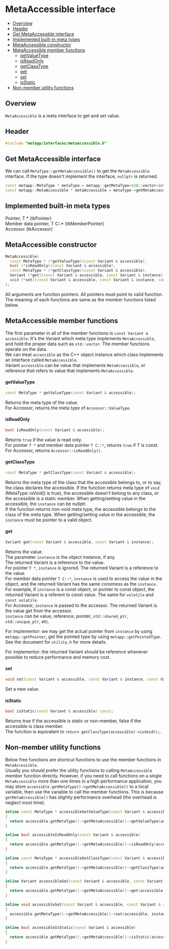 [//]: # (Auto generated file, don't modify this file.)

# MetaAccessible interface
<!--begintoc-->
- [Overview](#mdtoc_e7c3d1bb)
- [Header](#mdtoc_6e72a8c1)
- [Get MetaAccessible interface](#mdtoc_e35d724c)
- [Implemented built-in meta types](#mdtoc_ed7f0e2e)
- [MetaAccessible constructor](#mdtoc_ee0c31d2)
- [MetaAccessible member functions](#mdtoc_3a9e571a)
  - [getValueType](#mdtoc_8d778ce1)
  - [isReadOnly](#mdtoc_5e2aac4d)
  - [getClassType](#mdtoc_a80b7ef1)
  - [get](#mdtoc_fd3b2e70)
  - [set](#mdtoc_e61425dc)
  - [isStatic](#mdtoc_460427c9)
- [Non-member utility functions](#mdtoc_e4e47ded)
<!--endtoc-->

<a id="mdtoc_e7c3d1bb"></a>
## Overview

`MetaAccessible` is a meta interface to get and set value.  

<a id="mdtoc_6e72a8c1"></a>
## Header

```c++
#include "metapp/interfaces/metaaccessible.h"
```

<a id="mdtoc_e35d724c"></a>
## Get MetaAccessible interface

We can call `MetaType::getMetaAccessible()` to get the `MetaAccessible` interface. If the type doesn't implement the interface,
`nullptr` is returned.

```c++
const metapp::MetaType * metaType = metapp::getMetaType<std::vector<int> >();
const metapp::MetaAccessible * metaAccessible = metaType->getMetaAccessible();
```

<a id="mdtoc_ed7f0e2e"></a>
## Implemented built-in meta types

Pointer, T * (tkPointer)  
Member data pointer, T C::* (tkMemberPointer)  
Accessor (tkAccessor)  

<a id="mdtoc_ee0c31d2"></a>
## MetaAccessible constructor

```c++
MetaAccessible(
  const MetaType * (*getValueType)(const Variant & accessible),
  bool (*isReadOnly)(const Variant & accessible),
  const MetaType * (*getClassType)(const Variant & accessible),
  Variant (*get)(const Variant & accessible, const Variant & instance),
  void (*set)(const Variant & accessible, const Variant & instance, const Variant & value)
);
```

All arguments are function pointers. All pointers must point to valid function.  
The meaning of each functions are same as the member functions listed below.

<a id="mdtoc_3a9e571a"></a>
## MetaAccessible member functions

The first parameter in all of the member functions is `const Variant & accessible`.
It's the Variant which meta type implements `MetaAccessible`, and hold the proper data such as `std::vector`.
The member functions operate on the data.  
We can treat `accessible` as the C++ object instance which class implements an interface called `MetaAccessible`.  
Variant `accessible` can be value that implements `MetaAccessible`, or reference that refers to value that implements `MetaAccessible`.  

<a id="mdtoc_8d778ce1"></a>
#### getValueType

```c++
const MetaType * getValueType(const Variant & accessible);
```

Returns the meta type of the value.  
For Accessor, returns the meta type of `Accessor::ValueType`.  

<a id="mdtoc_5e2aac4d"></a>
#### isReadOnly

```c++
bool isReadOnly(const Variant & accessible);
```

Returns `true` if the value is read only.  
For pointer `T *` and member data pointer `T C::*`, returns `true` if T is const.  
For Accessor, returns `Accessor::isReadOnly()`.  

<a id="mdtoc_a80b7ef1"></a>
#### getClassType

```c++
const MetaType * getClassType(const Variant & accessible);
```

Returns the meta type of the class that the accessible belongs to, or to say, the class declares the accessible. 
If the function returns meta type of `void` (MetaType::isVoid() is true), the accessible doesn't belong to any class,
or the accessible is a static member. When getting/setting value in the accessible, the `instance` can be nullptr.  
If the function returns non-void meta type, the accessible belongs to the class of the meta type.
When getting/setting value in the accessible, the `instance` must be pointer to a valid object.  

<a id="mdtoc_fd3b2e70"></a>
#### get

```c++
Variant get(const Variant & accessible, const Variant & instance);
```

Returns the value.  
The parameter `instance` is the object instance, if any.  
The returned Variant is a reference to the value.  
For pointer `T *`, `instance` is ignored. The returned Variant is a reference to the value.  
For member data pointer `T C::*`, `instance` is used to access the value in the object, and the returned Variant has the same
constness as the `instance`. For example, if `instance` is a const object, or pointer to const object, the returned Variant
is a referent to const value. The same for `volatile` and `const volatile`.  
For Accessor, `instance` is passed to the accessor. The returned Variant is the value get from the accessor.  
`instance` can be value, reference, pointer, `std::shared_ptr`, `std::unique_ptr`, etc.  

For implementor: we may get the actual pointer from `instance` by using `metapp::getPointer`, get the pointed type
by using `metapp::getPointedType`. See the document for `utility.h` for more details.  

For implementor: the returned Variant should be reference whenever possible to reduce performance and memory cost.

<a id="mdtoc_e61425dc"></a>
#### set

```c++
void set(const Variant & accessible, const Variant & instance, const Variant & value);
```

Set a new value.  

<a id="mdtoc_460427c9"></a>
#### isStatic

```c++
bool isStatic(const Variant & accessible) const;
```

Returns true if the accessible is static or non-member, false if the accessible is class member.  
The function is equivalent to `return getClassType(accessible)->isVoid();`.  

<a id="mdtoc_e4e47ded"></a>
## Non-member utility functions

Below free functions are shortcut functions to use the member functions in `MetaAccessible`.  
Usually you should prefer the utility functions to calling `MetaAccessible` member function directly. However, if you need to call functions on a single `MetaAccessible` more than one times in a high performance application, you may store `accessible.getMetaType()->getMetaAccessible()` to a local variable, then use the variable to call the member functions. This is because `getMetaAccessible()` has slightly performance overhead (the overhead is neglect most time).

```c++
inline const MetaType * accessibleGetValueType(const Variant & accessible)
{
  return accessible.getMetaType()->getMetaAccessible()->getValueType(accessible);
}

inline bool accessibleIsReadOnly(const Variant & accessible)
{
  return accessible.getMetaType()->getMetaAccessible()->isReadOnly(accessible);
}

inline const MetaType * accessibleGetClassType(const Variant & accessible)
{
  return accessible.getMetaType()->getMetaAccessible()->getClassType(accessible);
}

inline Variant accessibleGet(const Variant & accessible, const Variant & instance)
{
  return accessible.getMetaType()->getMetaAccessible()->get(accessible, instance);
}

inline void accessibleSet(const Variant & accessible, const Variant & instance, const Variant & value)
{
  accessible.getMetaType()->getMetaAccessible()->set(accessible, instance, value);
}

inline bool accessibleIsStatic(const Variant & accessible)
{
  return accessible.getMetaType()->getMetaAccessible()->isStatic(accessible);
}
```

